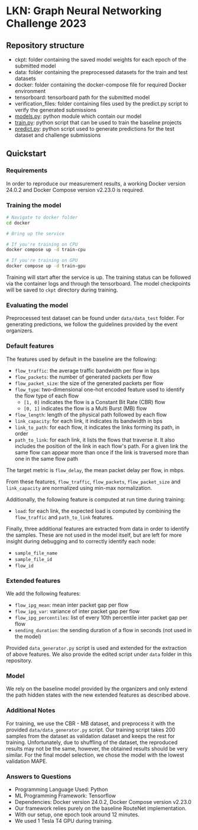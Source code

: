 # LKN: Graph Neural Networking Challenge 2023


## Repository structure

- ckpt: folder containing the saved model weights for each epoch of the submitted model
- data: folder containing the preprocessed datasets for the train and test datasets
- docker: folder containing the docker-compose file for required Docker environment
- tensorboard: tensorboard path for the submitted model
- verification_files: folder containing files used by the predict.py script to verify the generated submissions
- [models.py](models.py): python module which contain our model
- [train.py](train.py): python script that can be used to train the baseline projects
- [predict.py](predict.py): python script used to generate predictions for the test dataset and challenge submissions


## Quickstart

### Requirements

In order to reproduce our measurement results, a working Docker version 24.0.2 and Docker Compose version v2.23.0 is required.

### Training the model

```bash
# Navigate to docker folder
cd docker

# Bring up the service 

# If you're training on CPU
docker compose up -d train-cpu

# If you're training on GPU
docker compose up -d train-gpu
```

Training will start after the service is up. The training status can be followed via the container logs and through the tensorboard. 
The model checkpoints will be saved to `ckpt` directory during training.

### Evaluating the model

Preprocessed test dataset can be found under `data/data_test` folder. For generating predictions, we follow the guidelines provided by the event organizers.

### Default features

The features used by default in the baseline are the following:
-  `flow_traffic`: the average traffic bandwidth per flow in bps
-  `flow_packets`: the number of generated packets per flow
-  `flow_packet_size`: the size of the generated packets per flow
-  `flow_type`: two-dimensional one-hot encoded feature used to identify the flow type of each flow
   -  `[1, 0]` indicates the flow is a Constant Bit Rate (CBR) flow
   -  `[0, 1]` indicates the flow is a Multi Burst (MB) flow
- `flow_length`: length of the physical path followed by each flow
- `link_capacity`: for each link, it indicates its bandwidth in bps
- `link_to_path`: for each flow, it indicates the links forming its path, in order
- `path_to_link`: for each link, it lists the flows that traverse it. It also includes the position of the link in each flow's path. For a given link the same flow can appear more than once if the link is traversed more than one in the same flow path

The target metric is `flow_delay`, the mean packet delay per flow, in mbps.

From these features, `flow_traffic`, `flow_packets`, `flow_packet_size` and `link_capacity` are normalized using min-max normalization.

Additionally, the following feature is computed at run time during training:
- `load`: for each link, the expected load is computed by combining the `flow_traffic` and `path_to_link` features.

Finally, three additional features are extracted from data in order to identify the samples. These are not used in the model itself, but are left for more insight during debugging and to correctly identify each node:
- `sample_file_name`
- `sample_file_id`
- `flow_id`

### Extended features

We add the following features:

-  `flow_ipg_mean`: mean inter packet gap per flow
-  `flow_ipg_var`: variance of inter packet gap per flow
-  `flow_ipg_percentiles`: list of every 10th percentile inter packet gap per flow
-  `sending_duration`: the sending duration of a flow in seconds (not used in the model)

Provided `data_generator.py` script is used and extended for the extraction of above features. We also provide the edited script under `data` folder in this repository.

### Model

We rely on the baseline model provided by the organizers and only extend the path hidden states with the new extended features as described above.

### Additional Notes

For training, we use the CBR - MB dataset, and preprocess it with the provided `data/data_generator.py` script. 
Our training script takes 200 samples from the dataset as validation dataset and keeps the rest for training.
Unfortunately, due to shuffling of the dataset, the reproduced results may not be the same, however, the obtained results should be very similar.
For the final model selection, we chose the model with the lowest validation MAPE.


### Answers to Questions

- Programming Language Used: Python
- ML Programming Framework: Tensorflow
- Dependencies: Docker version 24.0.2, Docker Compose version v2.23.0
- Our framework relies purely on the baseline RouteNet implementation.
- With our setup, one epoch took around 12 minutes.
- We used 1 Tesla T4 GPU during training.
